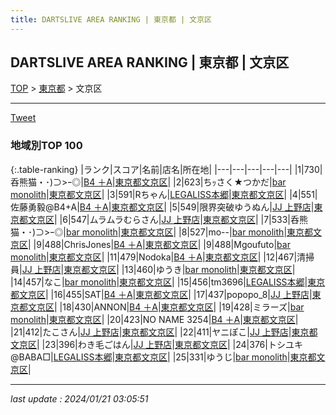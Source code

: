 ```yaml
---
title: DARTSLIVE AREA RANKING | 東京都 | 文京区
---
```

## DARTSLIVE AREA RANKING | 東京都 | 文京区

[TOP](/darts/rank/) > [東京都](/darts/rank/東京都/) > 文京区

___

<a href="https://twitter.com/share?ref_src=twsrc%5Etfw" data-text="DARTSLIVE AREA RANKING | 東京都文京区" class="twitter-share-button" data-via="DARTSLIVE" data-hashtags="DARTSLIVE" data-related="DARTSLIVE" data-show-count="false">Tweet</a>

### 地域別TOP 100

{:.table-ranking}
|ランク|スコア|名前|店名|所在地|
|---|---|---|---|---|
|1|730|呑熊猫・･)⊃&gt;ｰ◎|<a href="https://search.dartslive.com/jp/shop/3367c24cc764291b0d9b047a20a7ba1e">B4 ＋A</a>|<a href="/darts/rank/東京都/文京区">東京都文京区</a>|
|2|623|ちｯさく★つかだ|<a href="https://search.dartslive.com/jp/shop/53ac260a951f92e15f9f3321c1147265">bar monolith</a>|<a href="/darts/rank/東京都/文京区">東京都文京区</a>|
|3|591|Rちゃん|<a href="https://search.dartslive.com/jp/shop/3e7799b7231964650d9b047a20a7ba1e">LEGALISS本郷</a>|<a href="/darts/rank/東京都/文京区">東京都文京区</a>|
|4|551|佐藤勇毅@B4+A|<a href="https://search.dartslive.com/jp/shop/3367c24cc764291b0d9b047a20a7ba1e">B4 ＋A</a>|<a href="/darts/rank/東京都/文京区">東京都文京区</a>|
|5|549|限界突破ゆうぬん|<a href="https://search.dartslive.com/jp/shop/2d2c74a6891b77720d9b047a20a7ba1e">JJ 上野店</a>|<a href="/darts/rank/東京都/文京区">東京都文京区</a>|
|6|547|ムラムラむらさん|<a href="https://search.dartslive.com/jp/shop/2d2c74a6891b77720d9b047a20a7ba1e">JJ 上野店</a>|<a href="/darts/rank/東京都/文京区">東京都文京区</a>|
|7|533|呑熊猫・･)⊃&gt;ｰ◎|<a href="https://search.dartslive.com/jp/shop/53ac260a951f92e15f9f3321c1147265">bar monolith</a>|<a href="/darts/rank/東京都/文京区">東京都文京区</a>|
|8|527|mo--|<a href="https://search.dartslive.com/jp/shop/53ac260a951f92e15f9f3321c1147265">bar monolith</a>|<a href="/darts/rank/東京都/文京区">東京都文京区</a>|
|9|488|ChrisJones|<a href="https://search.dartslive.com/jp/shop/3367c24cc764291b0d9b047a20a7ba1e">B4 ＋A</a>|<a href="/darts/rank/東京都/文京区">東京都文京区</a>|
|9|488|Mgoufuto|<a href="https://search.dartslive.com/jp/shop/53ac260a951f92e15f9f3321c1147265">bar monolith</a>|<a href="/darts/rank/東京都/文京区">東京都文京区</a>|
|11|479|Nodoka|<a href="https://search.dartslive.com/jp/shop/3367c24cc764291b0d9b047a20a7ba1e">B4 ＋A</a>|<a href="/darts/rank/東京都/文京区">東京都文京区</a>|
|12|467|清掃員|<a href="https://search.dartslive.com/jp/shop/2d2c74a6891b77720d9b047a20a7ba1e">JJ 上野店</a>|<a href="/darts/rank/東京都/文京区">東京都文京区</a>|
|13|460|ゆうき|<a href="https://search.dartslive.com/jp/shop/53ac260a951f92e15f9f3321c1147265">bar monolith</a>|<a href="/darts/rank/東京都/文京区">東京都文京区</a>|
|14|457|なこ|<a href="https://search.dartslive.com/jp/shop/53ac260a951f92e15f9f3321c1147265">bar monolith</a>|<a href="/darts/rank/東京都/文京区">東京都文京区</a>|
|15|456|tm3696|<a href="https://search.dartslive.com/jp/shop/3e7799b7231964650d9b047a20a7ba1e">LEGALISS本郷</a>|<a href="/darts/rank/東京都/文京区">東京都文京区</a>|
|16|455|SAT|<a href="https://search.dartslive.com/jp/shop/3367c24cc764291b0d9b047a20a7ba1e">B4 ＋A</a>|<a href="/darts/rank/東京都/文京区">東京都文京区</a>|
|17|437|popopo_8|<a href="https://search.dartslive.com/jp/shop/2d2c74a6891b77720d9b047a20a7ba1e">JJ 上野店</a>|<a href="/darts/rank/東京都/文京区">東京都文京区</a>|
|18|430|ANNON|<a href="https://search.dartslive.com/jp/shop/3367c24cc764291b0d9b047a20a7ba1e">B4 ＋A</a>|<a href="/darts/rank/東京都/文京区">東京都文京区</a>|
|19|428|ミラーズ|<a href="https://search.dartslive.com/jp/shop/53ac260a951f92e15f9f3321c1147265">bar monolith</a>|<a href="/darts/rank/東京都/文京区">東京都文京区</a>|
|20|423|NO NAME 3254|<a href="https://search.dartslive.com/jp/shop/3367c24cc764291b0d9b047a20a7ba1e">B4 ＋A</a>|<a href="/darts/rank/東京都/文京区">東京都文京区</a>|
|21|412|たこさん|<a href="https://search.dartslive.com/jp/shop/2d2c74a6891b77720d9b047a20a7ba1e">JJ 上野店</a>|<a href="/darts/rank/東京都/文京区">東京都文京区</a>|
|22|411|ヤニぽこ|<a href="https://search.dartslive.com/jp/shop/2d2c74a6891b77720d9b047a20a7ba1e">JJ 上野店</a>|<a href="/darts/rank/東京都/文京区">東京都文京区</a>|
|23|396|わき毛ごはん|<a href="https://search.dartslive.com/jp/shop/2d2c74a6891b77720d9b047a20a7ba1e">JJ 上野店</a>|<a href="/darts/rank/東京都/文京区">東京都文京区</a>|
|24|376|トシユキ@BABA□|<a href="https://search.dartslive.com/jp/shop/3e7799b7231964650d9b047a20a7ba1e">LEGALISS本郷</a>|<a href="/darts/rank/東京都/文京区">東京都文京区</a>|
|25|331|ゆうじ|<a href="https://search.dartslive.com/jp/shop/53ac260a951f92e15f9f3321c1147265">bar monolith</a>|<a href="/darts/rank/東京都/文京区">東京都文京区</a>|



___

_last update : 2024/01/21 03:05:51_


<script src="https://cdnjs.cloudflare.com/ajax/libs/jquery/3.6.1/jquery.min.js" integrity="sha512-aVKKRRi/Q/YV+4mjoKBsE4x3H+BkegoM/em46NNlCqNTmUYADjBbeNefNxYV7giUp0VxICtqdrbqU7iVaeZNXA==" crossorigin="anonymous" referrerpolicy="no-referrer"></script>
<script src="https://cdnjs.cloudflare.com/ajax/libs/jquery.tablesorter/2.31.3/js/jquery.tablesorter.min.js" integrity="sha512-qzgd5cYSZcosqpzpn7zF2ZId8f/8CHmFKZ8j7mU4OUXTNRd5g+ZHBPsgKEwoqxCtdQvExE5LprwwPAgoicguNg==" crossorigin="anonymous" referrerpolicy="no-referrer"></script>
<link rel="stylesheet" href="https://cdnjs.cloudflare.com/ajax/libs/jquery.tablesorter/2.31.3/css/theme.default.min.css" integrity="sha512-wghhOJkjQX0Lh3NSWvNKeZ0ZpNn+SPVXX1Qyc9OCaogADktxrBiBdKGDoqVUOyhStvMBmJQ8ZdMHiR3wuEq8+w==" crossorigin="anonymous" referrerpolicy="no-referrer" />
<script>
$(function() {
    $(".table-ranking").tablesorter({sortList:[[0, 0]]});
});
</script>

<script async src="https://platform.twitter.com/widgets.js" charset="utf-8"></script>